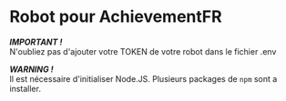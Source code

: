 # Robot pour AchievementFR

***IMPORTANT !*** </br>
N'oubliez pas d'ajouter votre TOKEN de votre robot dans le fichier .env

***WARNING !***</br>
Il est nécessaire d'initialiser Node.JS. Plusieurs packages de `npm` sont a installer.
